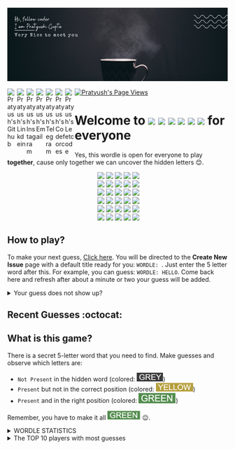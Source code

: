 ![Banner](data/img/banner1.png)

<a href="https://github.com/pratyushgguptaa">
  <img align="left" alt="Pratyush's Github" width="22px" src="https://cdn.jsdelivr.net/npm/simple-icons@v3/icons/github.svg" />
</a>
<a href="https://www.linkedin.com/in/pratyushgguptaa/">
  <img align="left" alt="Pratyush's Linkdein" width="22px" src="https://cdn.jsdelivr.net/npm/simple-icons@v3/icons/linkedin.svg" />
</a>
<a href="https://www.instagram.com/pratyushgguptaa/">
  <img align="left" alt="Pratyush's Instagram" width="22px" src="https://cdn.jsdelivr.net/npm/simple-icons@v3/icons/instagram.svg" />
</a>
<a href="mailto: pratyushgguptaa@gmail.com">
  <img align="left" alt="Pratyush's Email" width="22px" src="https://cdn.jsdelivr.net/npm/simple-icons@v3/icons/gmail.svg" />
</a>
<a href="https://t.me/pratyushgguptaa">
  <img align="left" alt="Pratyush's Telegram" width="22px" src="https://cdn.jsdelivr.net/npm/simple-icons@v3/icons/telegram.svg" />
</a>
<a href="https://codeforces.com/profile/pratyushgguptaa">
  <img align="left" alt="Pratyush's Codeforces" width="22px" src="https://cdn.jsdelivr.net/npm/simple-icons@v3/icons/codeforces.svg" />
</a>
<a href="https://leetcode.com/pratyushgguptaa/">
  <img align="left" alt="Pratyush's Leetcode" width="22px" src="https://cdn.jsdelivr.net/npm/simple-icons@v3/icons/leetcode.svg" />
</a>
<a href="https://github.com/pratyushgguptaa">
    <img src="https://komarev.com/ghpvc/?username=pratyushgguptaa" alt="Pratyush's Page Views" />
</a>

# Welcome to <img src="https://dummyimage.com/40/3a3a3c/f.png?text=W">&nbsp;<img src="https://dummyimage.com/40/538d4e/f.png?text=O">&nbsp;<img src="https://dummyimage.com/40/3a3a3c/f.png?text=R">&nbsp;<img src="https://dummyimage.com/40/538d4e/f.png?text=D">&nbsp;<img src="https://dummyimage.com/40/b59f3b/f.png?text=L">&nbsp;<img src="https://dummyimage.com/40/3a3a3c/f.png?text=E"> for everyone
Yes, this wordle is open for everyone to play **together**, cause only together we can uncover the hidden letters 😊.

<!-- BOARD START -->
<div align="center">&nbsp;<img src="https://dummyimage.com/65/b59f3b/f.png?text=S">&nbsp;<img src="https://dummyimage.com/65/3a3a3c/f.png?text=T">&nbsp;<img src="https://dummyimage.com/65/3a3a3c/f.png?text=Y">&nbsp;<img src="https://dummyimage.com/65/3a3a3c/f.png?text=L">&nbsp;<img src="https://dummyimage.com/65/3a3a3c/f.png?text=E"><br>&nbsp;<img src="https://dummyimage.com/65/3a3a3c/f.png?text=A">&nbsp;<img src="https://dummyimage.com/65/3a3a3c/f.png?text=D">&nbsp;<img src="https://dummyimage.com/65/3a3a3c/f.png?text=I">&nbsp;<img src="https://dummyimage.com/65/3a3a3c/f.png?text=E">&nbsp;<img src="https://dummyimage.com/65/3a3a3c/f.png?text=U"><br>&nbsp;<img src="https://dummyimage.com/65/3a3a3c/f.png?text=M">&nbsp;<img src="https://dummyimage.com/65/b59f3b/f.png?text=O">&nbsp;<img src="https://dummyimage.com/65/3a3a3c/f.png?text=N">&nbsp;<img src="https://dummyimage.com/65/3a3a3c/f.png?text=K">&nbsp;<img src="https://dummyimage.com/65/b59f3b/f.png?text=S"><br>&nbsp;<img src="https://dummyimage.com/65/b59f3b/f.png?text=S">&nbsp;<img src="https://dummyimage.com/65/3a3a3c/f.png?text=C">&nbsp;<img src="https://dummyimage.com/65/b59f3b/f.png?text=R">&nbsp;<img src="https://dummyimage.com/65/b59f3b/f.png?text=O">&nbsp;<img src="https://dummyimage.com/65/3a3a3c/f.png?text=B"><br>&nbsp;<img src="https://dummyimage.com/65/3a3a3c/f.png?text=G">&nbsp;<img src="https://dummyimage.com/65/538d4e/f.png?text=R">&nbsp;<img src="https://dummyimage.com/65/538d4e/f.png?text=O">&nbsp;<img src="https://dummyimage.com/65/538d4e/f.png?text=S">&nbsp;<img src="https://dummyimage.com/65/3a3a3c/f.png?text=Z"><br>&nbsp;<img src="https://dummyimage.com/65/121213/f.png?text=+">&nbsp;<img src="https://dummyimage.com/65/121213/f.png?text=+">&nbsp;<img src="https://dummyimage.com/65/121213/f.png?text=+">&nbsp;<img src="https://dummyimage.com/65/121213/f.png?text=+">&nbsp;<img src="https://dummyimage.com/65/121213/f.png?text=+"><br></div>
<!-- BOARD END -->

## How to play?
<!-- DETAILS START -->
To make your next guess, [Click here](https://github.com/pratyushgguptaa/pratyushgguptaa/issues/new?body=Just+enter+a+5+letter+word+in+the+title+after+%22WORDLE%3A+%22+and+click+%22Submit+new+issue%22.+You+don%27t+need+to+do+anything+else+%3AD&title=WORDLE%3A+). You will be directed to the **Create New Issue** page with a default title ready for you: `WORDLE: `. Just enter the 5 letter word after this. For example, you can guess: `WORDLE: HELLO`. Come back here and refresh after about a minute or two your guess will be added.

<details><summary>Your guess does not show up?</summary> Probably someone else guessed a word just before you. Analyze their results and guess a new word!!</details>
<!-- DETAILS END -->

## Recent Guesses :octocat:
<!-- RECENT START -->

<!-- RECENT END -->

## What is this game?
There is a secret 5-letter word that you need to find. Make guesses and observe which letters are:
- `Not Present` in the hidden word (colored: <img width="60" src="data/img/greyWord.png">)
- `Present` but not in the correct position (colored: <img width="85" src="data/img/yellowWord.png">)
- `Present` and in the right position (colored: <img width="85" src="data/img/greenWord.png">)

Remember, you have to make it all <img width="75" src="data/img/greenWord.png"> 😉.


<details>
  <summary>WORDLE STATISTICS</summary><p>


<!-- STATS START -->
| 21 | 85 | 6 | 8 | 
|:---:|:---:|:---:|:---:|
| Played | Win % | Current Streak | Max Streak | 
<!-- STATS END -->


<details>
  <summary>GUESSES DISTRIBUTION</summary><p>


<!-- GUESSES START -->
1. ![](data/img/grey.png) 0
2. ![](data/img/grey.png) 0
3. ![](data/img/grey.png)![](data/img/grey.png)![](data/img/grey.png)![](data/img/grey.png)![](data/img/grey.png)![](data/img/grey.png)![](data/img/grey.png)![](data/img/grey.png)![](data/img/grey.png)![](data/img/grey.png) 5
4. ![](data/img/grey.png)![](data/img/grey.png)![](data/img/grey.png)![](data/img/grey.png) 2
5. ![](data/img/green.png)![](data/img/green.png)![](data/img/green.png)![](data/img/green.png)![](data/img/green.png)![](data/img/green.png)![](data/img/green.png)![](data/img/green.png)![](data/img/green.png)![](data/img/green.png)![](data/img/green.png)![](data/img/green.png)![](data/img/green.png)![](data/img/green.png)![](data/img/green.png)![](data/img/green.png)![](data/img/green.png)![](data/img/green.png)![](data/img/green.png)![](data/img/green.png) 10
6. ![](data/img/grey.png)![](data/img/grey.png) 1

<!-- GUESSES END -->
 
  </p></details>
</p></details>

<details>
  <summary>The TOP 10 players with most guesses</summary><p>

<!-- TOP START -->
| Player | Guesses |
|:---:|:---:|
| [@pratyushgguptaa](https://github.com/pratyushgguptaa) | 33 |
| [@ShubhamGarge](https://github.com/ShubhamGarge) | 10 |
| [@krishna-chaitanya-kc](https://github.com/krishna-chaitanya-kc) | 10 |
| [@NikharManchanda](https://github.com/NikharManchanda) | 9 |
| [@srirajshukla](https://github.com/srirajshukla) | 9 |
| [@rudra2901](https://github.com/rudra2901) | 4 |
| [@BhuwanSingh](https://github.com/BhuwanSingh) | 4 |
| [@shaillyb17](https://github.com/shaillyb17) | 3 |
| [@vineet4571](https://github.com/vineet4571) | 2 |
| [@Adarsh051020](https://github.com/Adarsh051020) | 1 |

<!-- TOP END -->
</p></details>

<!-- References:

Just want to thanks and appreciate the work and service provided by [Placeholder.com](https://placeholder.com/). It is just amazing. Every wordle character tile is an image from placeholder.com and I would recommend everyone using it.

Also, for references I used the (obviously) [Official Wordle Page](https://www.nytimes.com/games/wordle/index.html), copied the colors and the list of 12947 words.
For working with github workflows, I referenced [Marcizhu's](https://github.com/marcizhu/marcizhu) and [Timburgan's](https://github.com/timburgan/timburgan) chess readme.
-->
